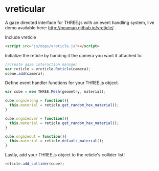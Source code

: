 # vreticular
A gaze directed interface for THREE.js with an event handling system, live demo available here: http://neuman.github.io/vreticle/ . 

Include vreticle

```html
<script src="js/deps/vreticle.js"></script>
```
Initialize the reticle by handing it the camera you want it attached to.

```javascript
//create gaze interaction manager
var reticle = vreticle.Reticle(camera);
scene.add(camera);
```
Define event handler functions for your THREE.js object.

```javascript
var cube = new THREE.Mesh(geometry, material);

cube.ongazelong = function(){
  this.material = reticle.get_random_hex_material();
}

cube.ongazeover = function(){
  this.material = reticle.get_random_hex_material();
}

cube.ongazeout = function(){
  this.material = reticle.default_material();
}
```

Lastly, add your THREE.js object to the reticle's collider list!

```javascript
reticle.add_collider(cube);
```